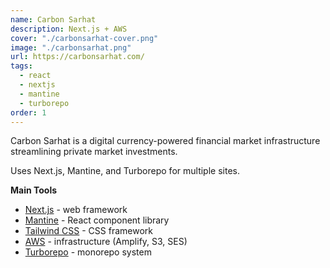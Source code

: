 ```yaml
---
name: Carbon Sarhat
description: Next.js + AWS
cover: "./carbonsarhat-cover.png"
image: "./carbonsarhat.png"
url: https://carbonsarhat.com/
tags:
  - react
  - nextjs
  - mantine
  - turborepo
order: 1
---
```


Carbon Sarhat is a digital currency-powered financial market infrastructure streamlining private market investments.

Uses Next.js, Mantine, and Turborepo for multiple sites.

**Main Tools**

- [Next.js](https://nextjs.org/) - web framework
- [Mantine](https://mantine.dev/) - React component library
- [Tailwind CSS](https://tailwindui.com/) - CSS framework
- [AWS](https://aws.amazon.com/) - infrastructure (Amplify, S3, SES)
- [Turborepo](https://turbo.build/repo) - monorepo system
